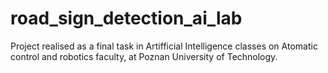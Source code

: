 # road_sign_detection_ai_lab
 Project realised as a final task in Artifficial Intelligence classes on Atomatic control and robotics faculty, at Poznan University of Technology.
